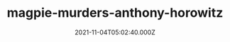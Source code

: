 ---
categories:
  - Anime & Manga
  - Books
  - Coding
  - Etc
  - Games
  
  - Movies & TV
  - Music
  - Pesonal
date: 2021-11-04T05:02:40.000Z
description: ''
draft: true
images: []
lead: ''
reddit: ''
series: ''
slug: magpie-murders-anthony-horowitz
tags: []
thumbnail: ''
title: magpie-murders-anthony-horowitz
toc: false
tweet: ''

---